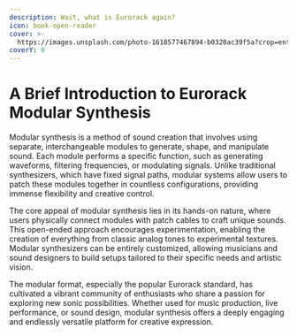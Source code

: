 ```yaml
---
description: Wait, what is Eurorack again?
icon: book-open-reader
cover: >-
  https://images.unsplash.com/photo-1618577467894-b0320ac39f5a?crop=entropy&cs=srgb&fm=jpg&ixid=M3wxOTcwMjR8MHwxfHNlYXJjaHwxfHxldXJvcmFja3xlbnwwfHx8fDE3NDMyNTM3OTZ8MA&ixlib=rb-4.0.3&q=85
coverY: 0
---
```


# A Brief Introduction to Eurorack Modular Synthesis

Modular synthesis is a method of sound creation that involves using separate, interchangeable modules to generate, shape, and manipulate sound. Each module performs a specific function, such as generating waveforms, filtering frequencies, or modulating signals. Unlike traditional synthesizers, which have fixed signal paths, modular systems allow users to patch these modules together in countless configurations, providing immense flexibility and creative control.

The core appeal of modular synthesis lies in its hands-on nature, where users physically connect modules with patch cables to craft unique sounds. This open-ended approach encourages experimentation, enabling the creation of everything from classic analog tones to experimental textures. Modular synthesizers can be entirely customized, allowing musicians and sound designers to build setups tailored to their specific needs and artistic vision.

The modular format, especially the popular Eurorack standard, has cultivated a vibrant community of enthusiasts who share a passion for exploring new sonic possibilities. Whether used for music production, live performance, or sound design, modular synthesis offers a deeply engaging and endlessly versatile platform for creative expression.